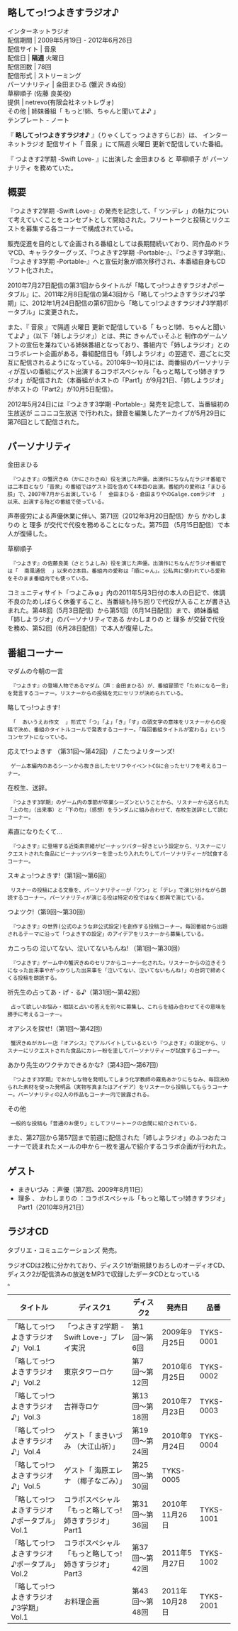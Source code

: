 略してっ!つよきすラジオ♪  
---  
インターネットラジオ  
配信期間  |  2009年5月19日 - 2012年6月26日   
配信サイト  |  音泉   
配信日  |  **隔週** 火曜日   
配信回数  |  78回   
配信形式  |  ストリーミング   
パーソナリティ  |  金田まひる  (蟹沢 きぬ役)   
草柳順子  (佐藤 良美役)  
提供  |  netrevo(有限会社ネットレヴォ)   
その他  |  姉妹番組「  もっと!姉、ちゃんと聞いてよ♪  」   
テンプレート  \-  ノート  
  
『 **略してっ!つよきすラジオ♪** 』（りゃくしてっ つよきすらじお）は、  インターネットラジオ  配信サイト「  音泉  」にて隔週  火曜日
更新で配信していた番組。

『  つよきす2学期 -Swift Love-  』に出演した  金田まひる  と  草柳順子  が  パーソナリティ  を務めていた。

##  概要  

『つよきす2学期 -Swift Love-』の発売を記念して、「  ツンデレ
」の魅力について考えていくことをコンセプトとして開始された。フリートークと投稿とリクエストを募集する各コーナーで構成されている。

販売促進を目的として企画される番組としては長期間続いており、同作品のドラマCD、キャラクターグッズ、『つよきす2学期
-Portable-』、『つよきす3学期』、『つよきす3学期 -Portable-』へと宣伝対象が順次移行され、本番組自身もCDソフト化された。

2010年7月27日配信の第31回からタイトルが「略してっ!つよきすラジオ♪ポータブル」に、2011年2月8日配信の第43回から「略してっ!つよきすラジオ♪3学期」に、2012年1月24日配信の第67回から「略してっ!つよきすラジオ♪3学期ポータブル」に変更された。

また、『  音泉  』で隔週  火曜日  更新で配信している「  もっと!姉、ちゃんと聞いてよ♪  」（以下「姉しよラジオ」）とは、共に  きゃんでぃそふと
制作のゲームソフトの宣伝を兼ねている姉妹番組となっており、番組内で「姉しよラジオ」とのコラボレート企画がある。番組配信日も「姉しよラジオ」の翌週で、週ごとに交互に配信されるようになっている。2010年9～10月には、両番組のパーソナリティが互いの番組にゲスト出演するコラボスペシャル「もっと略してっ!姉きすラジオ」が配信された（本番組がホストの「Part1」が9月21日、「姉しよラジオ」がホストの「Part2」が10月5日配信）。

2012年5月24日には『つよきす3学期 -Portable-』発売を記念して、当番組初の生放送が  ニコニコ生放送
で行われた。録音を編集したアーカイブが5月29日に第76回として配信された。

##  パーソナリティ  

金田まひる

     『つよきす』の蟹沢きぬ（かにさわきぬ）役を演じた声優。出演作にちなんだラジオ番組では二本目となり「音泉」の番組ではゲスト回を含めて4本目の出演。番組内の愛称は「まひる朕」で、2007年7月から出演している「  金田まひる・倉田まりやのGalge.comラジオ  」以来、出演する殆どの番組で使っている。   
声帯疲労による声優休業に伴い、第71回（2012年3月20日配信）から  かわしまりの  と  理多  が交代で代役を務めることになった。第75回
（5月15日配信）で本人が復帰した。

草柳順子

     『つよきす』の佐藤良美（さとうよしみ）役を演じた声優。出演作にちなんだラジオ番組では「  南風通信  」以来の2本目。番組内の愛称は「順にゃん」。公私共に使われている愛称をそのまま番組内でも使っている。   
コミュニティサイト「つよこみゅ」内の2011年5月3日付の本人の日記で、体調不良のためしばらく休養すること、当番組も持ち回りで代役が入ることが書き込まれた。第48回（5月3日配信）から第51回（6月14日配信）まで、姉妹番組「姉しよラジオ」のパーソナリティである
かわしまりの  と  理多  が交替で代役を務め、第52回（6月28日配信）で本人が復帰した。

##  番組コーナー  

マダムの今朝の一言

     『つよきす』の登場人物であるマダム（声：金田まひる）が、番組冒頭で「ためになる一言」を発言するコーナー。リスナーからの投稿を元にセリフが決められている。 
略してっ!つよきす!

     「  あいうえお作文  」形式で「つ」「よ」「き」「す」の頭文字の意味をリスナーからの投稿で決め、番組のタイトルコールで発表するコーナー。「毎回番組タイトルが変わる」というコンセプトになっている。 
応えて!つよきす （第31回〜第42回） / こたつよリターンズ!

     ゲーム本編内のあるシーンから抜き出したセリフやイベントCGに合ったセリフを考えるコーナー。 
在校生、送辞。

     『つよきす3学期』のゲーム内の季節が卒業シーズンということから、リスナーから送られた「上の句」（出来事）と「下の句」（感想）をランダムに組み合わせて、在校生送辞として読むコーナー。 
素直になりたくて…

     『つよきす』に登場する近衛素奈緒がピーナッツバター好きという設定から、リスナーにリクエストされた食品にピーナッツバターを塗ったり入れたりしてパーソナリティーが試食するコーナー。 
スキよっ!つよきす!（第1回〜第6回）

     リスナーの投稿による文章を、パーソナリティーが「ツン」と「デレ」で演じ分けながら朗読するコーナー。パーソナリティが演じる役は特定の役ではなく即興で演じている。 
つよツク!（第9回〜第30回）

     『つよきす』の世界(公式のような非公式設定)を創作する投稿コーナー。毎回番組から出題されるテーマに沿って「つよきすの設定」のアイデアをリスナーから募集している。 
カニっちの 泣いてない、泣いてないもんね! （第1回〜第30回）

     『つよきす』ゲーム中の蟹沢きぬのセリフからコーナー化された。リスナーからの泣きそうになった出来事やがっかりした出来事を「泣いてない、泣いてないもんね!」の台詞で締めくくる投稿を朗読する。 
祈先生の占ってあ・げ・る♪（第31回〜第42回）

     占って欲しいお悩み・相談と占いの答えを別々に募集し、これらを組み合わせてその意味を勝手に考えるコーナー。 
オアシスを探せ!（第1回〜第42回）

     蟹沢きぬがカレー店『オアシス』でアルバイトしているという『つよきす』の設定から、リスナーにリクエストされた食品にカレー粉を塗してパーソナリティーが試食するコーナー。 
あかり先生のワクテカできるかな?（第43回〜第67回）

     『つよきす3学期』でおかしな物を発明してしまう化学教師の霧島あかりにちなみ、毎回決められた素材を使った発明品（実物写真またはアイデア）をリスナーから投稿してもらうコーナー。パーソナリティの2人の作品もコーナー内で披露される。 
その他

     一般的な投稿も「普通のお便り」としてフリートークの合間に紹介されている。   
また、第27回から第57回まで前週に配信された「姉しよラジオ」のふつおたコーナーで読まれたメールの中から一枚を選んで紹介するコラボ企画が行われた。

##  ゲスト  

  * まきいづみ  ：声優（第7回、2009年8月11日） 
  * 理多  、  かわしまりの  ：コラボスペシャル「もっと略してっ!姉きすラジオ」Part1（2010年9月21日） 

##  ラジオCD  

タブリエ・コミュニケーションズ  発売。

ラジオCDは2枚に分かれており、ディスク1が新規録りおろしのオーディオCD、ディスク2が配信済みの放送をMP3で収録したデータCDとなっている  
。

タイトル  |  ディスク1  |  ディスク2  |  発売日  |  品番   
---|---|---|---|---  
「略してっ!つよきすラジオ♪」Vol.1  |  「つよきす2学期 -Swift Love-」プレイ実況  |  第1回〜第6回  |  2009年9月25日  |  TYKS-0001   
「略してっ!つよきすラジオ♪」Vol.2  |  東京タワーロケ  |  第7回〜第12回  |  2010年6月25日  |  TYKS-0002   
「略してっ!つよきすラジオ♪」Vol.3  |  吉祥寺ロケ  |  第13回〜第18回  |  2010年7月23日  |  TYKS-0003   
「略してっ!つよきすラジオ♪」Vol.4  |  ゲスト「  まきいづみ  （大江山祈）」  |  第19回〜第24回  |  2010年9月24日  |  TYKS-0004   
「略してっ!つよきすラジオ♪」Vol.5  |  ゲスト「  海原エレナ  （椰子なごみ）」  |  第25回〜第30回  |  TYKS-0005   
「略してっ!つよきすラジオ♪ポータブル」Vol.1  |  コラボスペシャル「もっと略してっ!姉きすラジオ」Part1  |  第31回〜第36回  |  2010年11月26日  |  TYKS-1001   
「略してっ!つよきすラジオ♪ポータブル」Vol.2  |  コラボスペシャル「もっと略してっ!姉きすラジオ」Part3  |  第37回〜第42回  |  2011年5月27日  |  TYKS-1002   
「略してっ!つよきすラジオ♪3学期」Vol.1  |  お料理企画  |  第43回〜第48回  |  2011年10月28日  |  TYKS-2001   
  
